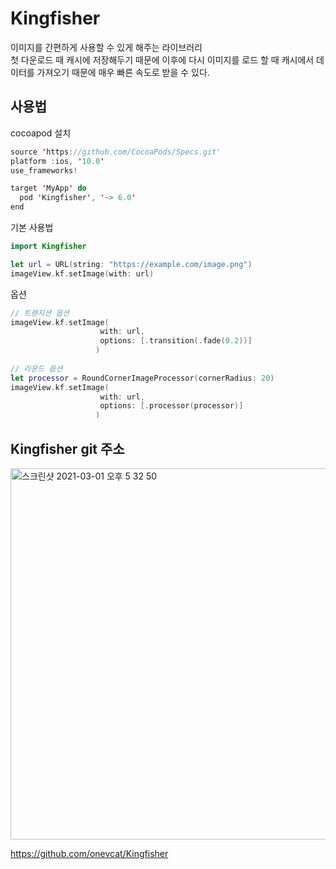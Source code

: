# Kingfisher
이미지를 간편하게 사용할 수 있게 해주는 라이브러리       
첫 다운로드 때 캐시에 저장해두기 때문에 이후에 다시 이미지를 로드 할 때  캐시에서 데이터를 가져오기 때문에 
매우 빠른 속도로 받을 수 있다.     

## 사용법
cocoapod 설치      
```swift
source 'https://github.com/CocoaPods/Specs.git'
platform :ios, '10.0'
use_frameworks!

target 'MyApp' do
  pod 'Kingfisher', '~> 6.0'
end
```      

기본 사용법       
```swift
import Kingfisher

let url = URL(string: "https://example.com/image.png")
imageView.kf.setImage(with: url)
```

옵션     
```swift
// 트랜지션 옵션
imageView.kf.setImage(
                    with: url, 
                    options: [.transition(.fade(0.2))]
                   )
                   
// 라운드 옵션
let processor = RoundCornerImageProcessor(cornerRadius: 20)
imageView.kf.setImage(
                    with: url, 
                    options: [.processor(processor)]
                   )
```

## Kingfisher git 주소
<img width="594" alt="스크린샷 2021-03-01 오후 5 32 50" src="https://user-images.githubusercontent.com/45002556/109471514-33ff3f80-7ab4-11eb-918a-9cd5f06313bb.png">

https://github.com/onevcat/Kingfisher

